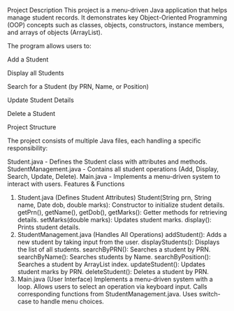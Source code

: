 Project Description
This project is a menu-driven Java application that helps manage student records.
It demonstrates key Object-Oriented Programming (OOP) concepts such as classes, objects, constructors, instance members, and arrays of objects (ArrayList).


The program allows users to:

Add a Student

Display all Students

Search for a Student (by PRN, Name, or Position)

Update Student Details

Delete a Student

Project Structure


The project consists of multiple Java files, each handling a specific responsibility:

Student.java - Defines the Student class with attributes and methods.
StudentManagement.java - Contains all student operations (Add, Display, Search, Update, Delete).
Main.java - Implements a menu-driven system to interact with users.
Features & Functions
1. Student.java (Defines Student Attributes)
Student(String prn, String name, Date dob, double marks): Constructor to initialize student details.
getPrn(), getName(), getDob(), getMarks(): Getter methods for retrieving details.
setMarks(double marks): Updates student marks.
display(): Prints student details.
2. StudentManagement.java (Handles All Operations)
addStudent(): Adds a new student by taking input from the user.
displayStudents(): Displays the list of all students.
searchByPRN(): Searches a student by PRN.
searchByName(): Searches students by Name.
searchByPosition(): Searches a student by ArrayList index.
updateStudent(): Updates student marks by PRN.
deleteStudent(): Deletes a student by PRN.
3. Main.java (User Interface)
Implements a menu-driven system with a loop.
Allows users to select an operation via keyboard input.
Calls corresponding functions from StudentManagement.java.
Uses switch-case to handle menu choices.
